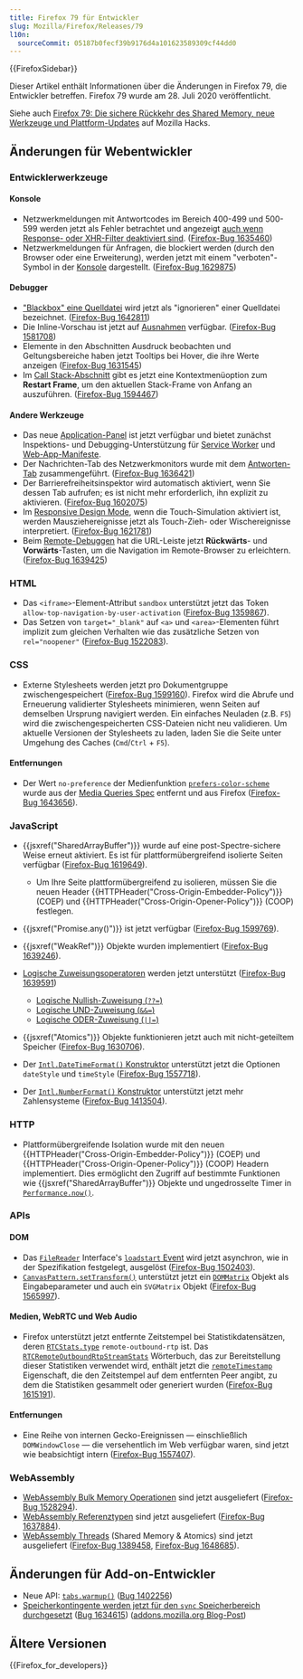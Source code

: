 ```yaml
---
title: Firefox 79 für Entwickler
slug: Mozilla/Firefox/Releases/79
l10n:
  sourceCommit: 05187b0fecf39b9176d4a101623589309cf44dd0
---
```


{{FirefoxSidebar}}

Dieser Artikel enthält Informationen über die Änderungen in Firefox 79, die Entwickler betreffen. Firefox 79 wurde am 28. Juli 2020 veröffentlicht.

Siehe auch [Firefox 79: Die sichere Rückkehr des Shared Memory, neue Werkzeuge und Plattform-Updates](https://hacks.mozilla.org/2020/07/firefox-79/) auf Mozilla Hacks.

## Änderungen für Webentwickler

### Entwicklerwerkzeuge

#### Konsole

- Netzwerkmeldungen mit Antwortcodes im Bereich 400-499 und 500-599 werden jetzt als Fehler betrachtet und angezeigt [auch wenn Response- oder XHR-Filter deaktiviert sind](https://firefox-source-docs.mozilla.org/devtools-user/web_console/console_messages/index.html#filtering-by-category). ([Firefox-Bug 1635460](https://bugzil.la/1635460))
- Netzwerkmeldungen für Anfragen, die blockiert werden (durch den Browser oder eine Erweiterung), werden jetzt mit einem "verboten"-Symbol in der [Konsole](https://firefox-source-docs.mozilla.org/devtools-user/web_console/console_messages/index.html) dargestellt. ([Firefox-Bug 1629875](https://bugzil.la/1629875))

#### Debugger

- ["Blackbox" eine Quelldatei](https://firefox-source-docs.mozilla.org/devtools-user/debugger/how_to/ignoring_sources/index.html) wird jetzt als "ignorieren" einer Quelldatei bezeichnet. ([Firefox-Bug 1642811](https://bugzil.la/1642811))
- Die Inline-Vorschau ist jetzt auf [Ausnahmen](https://firefox-source-docs.mozilla.org/devtools-user/debugger/how_to/breaking_on_exceptions/index.html) verfügbar. ([Firefox-Bug 1581708](https://bugzil.la/1581708))
- Elemente in den Abschnitten Ausdruck beobachten und Geltungsbereiche haben jetzt Tooltips bei Hover, die ihre Werte anzeigen ([Firefox-Bug 1631545](https://bugzil.la/1631545))
- Im [Call Stack-Abschnitt](https://firefox-source-docs.mozilla.org/devtools-user/debugger/ui_tour/index.html#call-stack) gibt es jetzt eine Kontextmenüoption zum **Restart Frame**, um den aktuellen Stack-Frame von Anfang an auszuführen. ([Firefox-Bug 1594467](https://bugzil.la/1594467))

#### Andere Werkzeuge

- Das neue [Application-Panel](https://firefox-source-docs.mozilla.org/devtools-user/application/index.html) ist jetzt verfügbar und bietet zunächst Inspektions- und Debugging-Unterstützung für [Service Worker](/de/docs/Web/API/Service_Worker_API) und [Web-App-Manifeste](/de/docs/Web/Progressive_web_apps/Manifest).
- Der Nachrichten-Tab des Netzwerkmonitors wurde mit dem [Antworten-Tab](https://firefox-source-docs.mozilla.org/devtools-user/network_monitor/request_details/index.html#response-tab) zusammengeführt. ([Firefox-Bug 1636421](https://bugzil.la/1636421))
- Der Barrierefreiheitsinspektor wird automatisch aktiviert, wenn Sie dessen Tab aufrufen; es ist nicht mehr erforderlich, ihn explizit zu aktivieren. ([Firefox-Bug 1602075](https://bugzil.la/1602075))
- Im [Responsive Design Mode](https://firefox-source-docs.mozilla.org/devtools-user/responsive_design_mode/index.html#controlling-responsive-design-mode), wenn die Touch-Simulation aktiviert ist, werden Mausziehereignisse jetzt als Touch-Zieh- oder Wischereignisse interpretiert. ([Firefox-Bug 1621781](https://bugzil.la/1621781))
- Beim [Remote-Debuggen](https://firefox-source-docs.mozilla.org/devtools-user/about_colon_debugging/index.html#connecting-to-a-remote-device) hat die URL-Leiste jetzt **Rückwärts**- und **Vorwärts**-Tasten, um die Navigation im Remote-Browser zu erleichtern. ([Firefox-Bug 1639425](https://bugzil.la/1639425))

### HTML

- Das `<iframe>`-Element-Attribut `sandbox` unterstützt jetzt das Token `allow-top-navigation-by-user-activation` ([Firefox-Bug 1359867](https://bugzil.la/1359867)).
- Das Setzen von `target="_blank"` auf `<a>` und `<area>`-Elementen führt implizit zum gleichen Verhalten wie das zusätzliche Setzen von `rel="noopener"` ([Firefox-Bug 1522083](https://bugzil.la/1522083)).

### CSS

- Externe Stylesheets werden jetzt pro Dokumentgruppe zwischengespeichert ([Firefox-Bug 1599160](https://bugzil.la/1599160)). Firefox wird die Abrufe und Erneuerung validierter Stylesheets minimieren, wenn Seiten auf demselben Ursprung navigiert werden. Ein einfaches Neuladen (z.B. `F5`) wird die zwischengespeicherten CSS-Dateien nicht neu validieren. Um aktuelle Versionen der Stylesheets zu laden, laden Sie die Seite unter Umgehung des Caches (`Cmd`/`Ctrl` + `F5`).

#### Entfernungen

- Der Wert `no-preference` der Medienfunktion [`prefers-color-scheme`](/de/docs/Web/CSS/@media/prefers-color-scheme) wurde aus der [Media Queries Spec](https://drafts.csswg.org/mediaqueries-5/#descdef-media-prefers-color-scheme) entfernt und aus Firefox ([Firefox-Bug 1643656](https://bugzil.la/1643656)).

### JavaScript

- {{jsxref("SharedArrayBuffer")}} wurde auf eine post-Spectre-sichere Weise erneut aktiviert. Es ist für plattformübergreifend isolierte Seiten verfügbar ([Firefox-Bug 1619649](https://bugzil.la/1619649)).

  - Um Ihre Seite plattformübergreifend zu isolieren, müssen Sie die neuen Header {{HTTPHeader("Cross-Origin-Embedder-Policy")}} (COEP) und {{HTTPHeader("Cross-Origin-Opener-Policy")}} (COOP) festlegen.

- {{jsxref("Promise.any()")}} ist jetzt verfügbar ([Firefox-Bug 1599769](https://bugzil.la/1599769)).
- {{jsxref("WeakRef")}} Objekte wurden implementiert ([Firefox-Bug 1639246](https://bugzil.la/1639246)).
- [Logische Zuweisungsoperatoren](https://github.com/tc39/proposal-logical-assignment) werden jetzt unterstützt ([Firefox-Bug 1639591](https://bugzil.la/1639591))

  - [Logische Nullish-Zuweisung (`??=`)](/de/docs/Web/JavaScript/Reference/Operators/Nullish_coalescing_assignment)
  - [Logische UND-Zuweisung (`&&=`)](/de/docs/Web/JavaScript/Reference/Operators/Logical_AND_assignment)
  - [Logische ODER-Zuweisung (`||=`)](/de/docs/Web/JavaScript/Reference/Operators/Logical_OR_assignment)

- {{jsxref("Atomics")}} Objekte funktionieren jetzt auch mit nicht-geteiltem Speicher ([Firefox-Bug 1630706](https://bugzil.la/1630706)).
- Der [`Intl.DateTimeFormat()` Konstruktor](/de/docs/Web/JavaScript/Reference/Global_Objects/Intl/DateTimeFormat/DateTimeFormat) unterstützt jetzt die Optionen `dateStyle` und `timeStyle` ([Firefox-Bug 1557718](https://bugzil.la/1557718)).
- Der [`Intl.NumberFormat()` Konstruktor](/de/docs/Web/JavaScript/Reference/Global_Objects/Intl/NumberFormat/NumberFormat) unterstützt jetzt mehr Zahlensysteme ([Firefox-Bug 1413504](https://bugzil.la/1413504)).

### HTTP

- Plattformübergreifende Isolation wurde mit den neuen {{HTTPHeader("Cross-Origin-Embedder-Policy")}} (COEP) und {{HTTPHeader("Cross-Origin-Opener-Policy")}} (COOP) Headern implementiert. Dies ermöglicht den Zugriff auf bestimmte Funktionen wie {{jsxref("SharedArrayBuffer")}} Objekte und ungedrosselte Timer in [`Performance.now()`](/de/docs/Web/API/Performance/now).

### APIs

#### DOM

- Das [`FileReader`](/de/docs/Web/API/FileReader) Interface's [`loadstart` Event](/de/docs/Web/API/FileReader/loadstart_event) wird jetzt asynchron, wie in der Spezifikation festgelegt, ausgelöst ([Firefox-Bug 1502403](https://bugzil.la/1502403)).
- [`CanvasPattern.setTransform()`](/de/docs/Web/API/CanvasPattern/setTransform) unterstützt jetzt ein [`DOMMatrix`](/de/docs/Web/API/DOMMatrix) Objekt als Eingabeparameter und auch ein `SVGMatrix` Objekt ([Firefox-Bug 1565997](https://bugzil.la/1565997)).

#### Medien, WebRTC und Web Audio

- Firefox unterstützt jetzt entfernte Zeitstempel bei Statistikdatensätzen, deren [`RTCStats.type`](/de/docs/Web/API/RTCStatsReport) `remote-outbound-rtp` ist. Das [`RTCRemoteOutboundRtpStreamStats`](/de/docs/Web/API/RTCRemoteOutboundRtpStreamStats) Wörterbuch, das zur Bereitstellung dieser Statistiken verwendet wird, enthält jetzt die [`remoteTimestamp`](/de/docs/Web/API/RTCRemoteOutboundRtpStreamStats/remoteTimestamp) Eigenschaft, die den Zeitstempel auf dem entfernten Peer angibt, zu dem die Statistiken gesammelt oder generiert wurden ([Firefox-Bug 1615191](https://bugzil.la/1615191)).

#### Entfernungen

- Eine Reihe von internen Gecko-Ereignissen — einschließlich `DOMWindowClose` — die versehentlich im Web verfügbar waren, sind jetzt wie beabsichtigt intern ([Firefox-Bug 1557407](https://bugzil.la/1557407)).

### WebAssembly

- [WebAssembly Bulk Memory Operationen](/de/docs/WebAssembly/Guides/Understanding_the_text_format#bulk_memory_operations) sind jetzt ausgeliefert ([Firefox-Bug 1528294](https://bugzil.la/1528294)).
- [WebAssembly Referenztypen](/de/docs/WebAssembly/Guides/Understanding_the_text_format#reference_types) sind jetzt ausgeliefert ([Firefox-Bug 1637884](https://bugzil.la/1637884)).
- [WebAssembly Threads](/de/docs/WebAssembly/Guides/Understanding_the_text_format#webassembly_threads) (Shared Memory & Atomics) sind jetzt ausgeliefert ([Firefox-Bug 1389458](https://bugzil.la/1389458), [Firefox-Bug 1648685](https://bugzil.la/1648685)).

## Änderungen für Add-on-Entwickler

- Neue API: [`tabs.warmup()`](/de/docs/Mozilla/Add-ons/WebExtensions/API/tabs/warmup) ([Bug 1402256](https://bugzil.la/1402256))
- [Speicherkontingente werden jetzt für den `sync` Speicherbereich durchgesetzt](/de/docs/Mozilla/Add-ons/WebExtensions/API/storage/sync#storage_quotas_for_sync_data) ([Bug 1634615](https://bugzil.la/1634615)) ([addons.mozilla.org Blog-Post](https://blog.mozilla.org/addons/2020/07/09/changes-to-storage-sync-in-firefox-79/))

## Ältere Versionen

{{Firefox_for_developers}}
